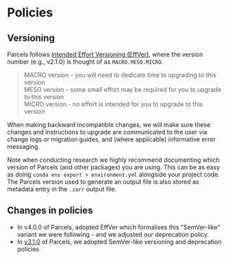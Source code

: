 # Policies

## Versioning

Parcels follows [Intended Effort Versioning (EffVer)](https://jacobtomlinson.dev/effver/), where the version number (e.g., v2.1.0) is thought of as `MACRO.MESO.MICRO`.

> MACRO version - you will need to dedicate time to upgrading to this version<br>
> MESO version - some small effort may be required for you to upgrade to this version<br>
> MICRO version - no effort is intended for you to upgrade to this version<br>

When making backward incompatible changes, we will make sure these changes and instructions to upgrade are communicated to the user via change logs or migration guides, and (where applicable) informative error messaging.

Note when conducting research we highly recommend documenting which version of Parcels (and other packages) you are using. This can be as easy as doing `conda env export > environment.yml` alongside your project code. The Parcels version used to generate an output file is also stored as metadata entry in the `.zarr` output file.

## Changes in policies

- In v4.0.0 of Parcels, adopted EffVer which formalises this "SemVer-like" variant we were following - and we adjusted our deprecation policy.
- In [v3.1.0](https://docs.parcels-code.org/en/v3.1.0/community/policies.html) of Parcels, we adopted SemVer-like versioning and deprecation policies

